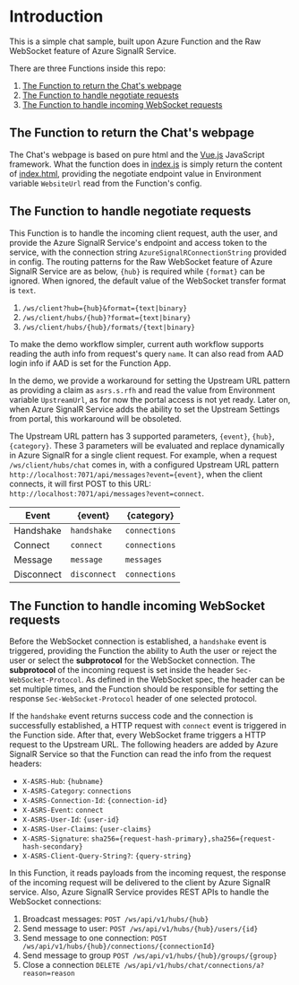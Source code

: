 # Introduction
This is a simple chat sample, built upon Azure Function and the Raw WebSocket feature of Azure SignalR Service.

There are three Functions inside this repo:
1. [The Function to return the Chat's webpage](./chat/serverless/home)
2. [The Function to handle negotiate requests](./chat/serverless/negotiate)
3. [The Function to handle incoming WebSocket requests](./chat/serverless/messages)

## The Function to return the Chat's webpage
The Chat's webpage is based on pure html and the [Vue.js](https://cn.vuejs.org/index.html) JavaScript framework. What the function does in [index.js](./chat/serverless/home/index.js) is simply return the content of [index.html](./chat/serverless/home/index.html), providing the negotiate endpoint value in Environment variable `WebsiteUrl` read from the Function's config.

## The Function to handle negotiate requests
This Function is to handle the incoming client request, auth the user, and provide the Azure SignalR Service's endpoint and access token to the service, with the connection string `AzureSignalRConnectionString` provided in config. The routing patterns for the Raw WebSocket feature of Azure SignalR Service are as below, `{hub}` is required while `{format}` can be ignored. When ignored, the default value of the WebSocket transfer format is `text`.
1. `/ws/client?hub={hub}&format={text|binary}`
2. `/ws/client/hubs/{hub}?format={text|binary}`
3. `/ws/client/hubs/{hub}/formats/{text|binary}`

To make the demo workflow simpler, current auth workflow supports reading the auth info from request's query `name`. It can also read from AAD login info if AAD is set for the Function App.

In the demo, we provide a workaround for setting the Upstream URL pattern as providing a claim as `asrs.s.rfh` and read the value from Environment variable `UpstreamUrl`, as for now the portal access is not yet ready. Later on, when Azure SignalR Service adds the ability to set the Upstream Settings from portal, this workaround will be obsoleted.

The Upstream URL pattern has 3 supported parameters, `{event}`, `{hub}`, `{category}`. These 3 parameters will be evaluated and replace dynamically in Azure SignalR for a single client request. For example, when a request `/ws/client/hubs/chat` comes in, with a configured Upstream URL pattern `http://localhost:7071/api/messages?event={event}`, when the client connects, it will first POST to this URL: `http://localhost:7071/api/messages?event=connect`.

|Event  | {event} | {category} |
|-----------| -------------| ----------------|
|Handshake| `handshake`|`connections` |
|Connect | `connect` | `connections` |
|Message | `message` | `messages` |
|Disconnect | `disconnect` | `connections` |

## The Function to handle incoming WebSocket requests
Before the WebSocket connection is established, a `handshake` event is triggered, providing the Function the ability to Auth the user or reject the user or select the **subprotocol** for the WebSocket connection. The **subprotocol** of the incoming request is set inside the header `Sec-WebSocket-Protocol`. As defined in the WebSocket spec, the header can be set multiple times, and the Function should be responsible for setting the response `Sec-WebSocket-Protocol` header of one selected protocol.

If the `handshake` event returns success code and the connection is successfully established, a HTTP request with `connect` event is triggered in the Function side. After that, every WebSocket frame triggers a HTTP request to the Upstream URL. The following headers are added by Azure SignalR Service so that the Function can read the info from the request headers:

* `X-ASRS-Hub`: `{hubname}`
* `X-ASRS-Category`: `connections`
* `X-ASRS-Connection-Id`: `{connection-id}`
* `X-ASRS-Event`: `connect`
* `X-ASRS-User-Id`: `{user-id}`
* `X-ASRS-User-Claims`: `{user-claims}`
* `X-ASRS-Signature`: `sha256={request-hash-primary},sha256={request-hash-secondary}`
* `X-ASRS-Client-Query-String?`: `{query-string}` 

In this Function, it reads payloads from the incoming request, the response of the incoming request will be delivered to the client by Azure SignalR service. Also, Azure SignalR Service provides REST APIs to handle the WebSocket connections:

1. Broadcast messages: 
    `POST /ws/api/v1/hubs/{hub}`
1. Send message to user:
    `POST /ws/api/v1/hubs/{hub}/users/{id}`
1. Send message to one connection:
    `POST /ws/api/v1/hubs/{hub}/connections/{connectionId}`
1. Send message to group
    `POST /ws/api/v1/hubs/{hub}/groups/{group}`
1. Close a connection
    `DELETE /ws/api/v1/hubs/chat/connections/a?reason=reason`
